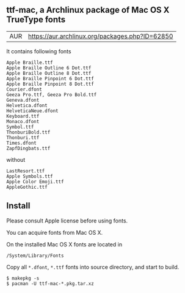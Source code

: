 ttf-mac, a Archlinux package of Mac OS X TrueType fonts
--------------------------------------------------

|    |                                                |
|----|------------------------------------------------|
|AUR | https://aur.archlinux.org/packages.php?ID=62850|

It contains following fonts

	Apple Braille.ttf
	Apple Braille Outline 6 Dot.ttf
	Apple Braille Outline 8 Dot.ttf
	Apple Braille Pinpoint 6 Dot.ttf
	Apple Braille Pinpoint 8 Dot.ttf
	Courier.dfont
	Geeza Pro.ttf, Geeza Pro Bold.ttf
	Geneva.dfont
	Helvetica.dfont
	HelveticaNeue.dfont
	Keyboard.ttf
	Monaco.dfont
	Symbol.ttf
	ThonburiBold.ttf
	Thonburi.ttf
	Times.dfont
	ZapfDingbats.ttf

without

	LastResort.ttf
	Apple Symbols.ttf
	Apple Color Emoji.ttf
	AppleGothic.ttf

Install
-------

Please consult Apple license before using fonts.

You can acquire fonts from Mac OS X.

On the installed Mac OS X fonts are located in 
	
	/System/Library/Fonts

Copy all `*.dfont`, `*.ttf` fonts into source directory, and start to build.

	$ makepkg -s 
	$ pacman -U ttf-mac-*.pkg.tar.xz
